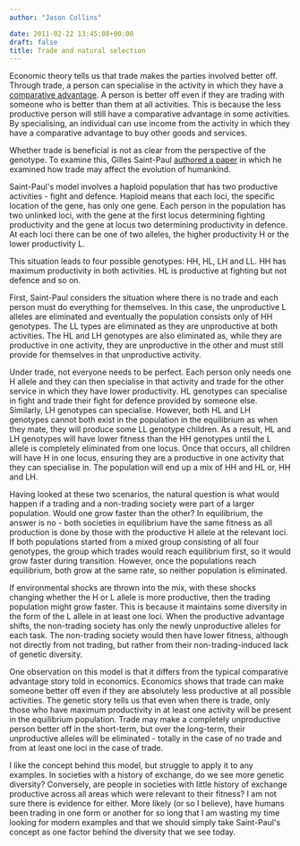 ```yaml
---
author: "Jason Collins"

date: 2011-02-22 13:45:08+00:00
draft: false
title: Trade and natural selection
---
```


Economic theory tells us that trade makes the parties involved better off. Through trade, a person can specialise in the activity in which they have a [comparative advantage](http://en.wikipedia.org/wiki/Comparative_advantage). A person is better off even if they are trading with someone who is better than them at all activities. This is because the less productive person will still have a comparative advantage in some activities. By specialising, an individual can use income from the activity in which they have a comparative advantage to buy other goods and services.

Whether trade is beneficial is not as clear from the perspective of the genotype. To examine this, Gilles Saint-Paul [authored a paper](http://doi.org/10.1016/j.jtbi.2007.03.021) in which he examined how trade may affect the evolution of humankind.

Saint-Paul's model involves a haploid population that has two productive activities - fight and defence. Haploid means that each loci, the specific location of the gene, has only one gene. Each person in the population has two unlinked loci, with the gene at the first locus determining fighting productivity and the gene at locus two determining productivity in defence. At each loci there can be one of two alleles, the higher productivity H or the lower productivity L.

This situation leads to four possible genotypes: HH, HL, LH and LL. HH has maximum productivity in both activities. HL is productive at fighting but not defence and so on.

First, Saint-Paul considers the situation where there is no trade and each person must do everything for themselves. In this case, the unproductive L alleles are eliminated and eventually the population consists only of HH genotypes. The LL types are eliminated as they are unproductive at both activities. The HL and LH genotypes are also eliminated as, while they are productive in one activity, they are unproductive in the other and must still provide for themselves in that unproductive activity.

Under trade, not everyone needs to be perfect. Each person only needs one H allele and they can then specialise in that activity and trade for the other service in which they have lower productivity. HL genotypes can specialise in fight and trade their fight for defence provided by someone else. Similarly, LH genotypes can specialise. However, both HL and LH genotypes cannot both exist in the population in the equilibrium as when they mate, they will produce some LL genotype children. As a result, HL and LH genotypes will have lower fitness than the HH genotypes until the L allele is completely eliminated from one locus. Once that occurs, all children will have H in one locus, ensuring they are a productive in one activity that they can specialise in. The population will end up a mix of HH and HL or, HH and LH.

Having looked at these two scenarios, the natural question is what would happen if a trading and a non-trading society were part of a larger population. Would one grow faster than the other? In equilibrium, the answer is no - both societies in equilibrium have the same fitness as all production is done by those with the productive H allele at the relevant loci. If both populations started from a mixed group consisting of all four genotypes, the group which trades would reach equilibrium first, so it would grow faster during transition. However, once the populations reach equilibrium, both grow at the same rate, so neither population is eliminated.

If environmental shocks are thrown into the mix, with these shocks changing whether the H or L allele is more productive, then the trading population might grow faster. This is because it maintains some diversity in the form of the L allele in at least one loci. When the productive advantage shifts, the non-trading society has only the newly unproductive alleles for each task. The non-trading society would then have lower fitness, although not directly from not trading, but rather from their non-trading-induced lack of genetic diversity.

One observation on this model is that it differs from the typical comparative advantage story told in economics. Economics shows that trade can make someone better off even if they are absolutely less productive at all possible activities. The genetic story tells us that even when there is trade, only those who have maximum productivity in at least one activity will be present in the equilibrium population. Trade may make a completely unproductive person better off in the short-term, but over the long-term, their unproductive alleles will be eliminated - totally in the case of no trade and from at least one loci in the case of trade.

I like the concept behind this model, but struggle to apply it to any examples. In societies with a history of exchange, do we see more genetic diversity? Conversely, are people in societies with little history of exchange productive across all areas which were relevant to their fitness? I am not sure there is evidence for either. More likely (or so I believe), have humans been trading in one form or another for so long that I am wasting my time looking for modern examples and that we should simply take Saint-Paul's concept as one factor behind the diversity that we see today.
